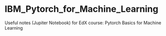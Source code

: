 # IBM_Pytorch_for_Machine_Learning
Useful notes (Jupiter Notebook) for EdX course: Pytorch Basics for Machine Learning
